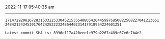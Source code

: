 2022-11-17 05:40:35 am

---

`171472920816728315332253304521535548805420445997685082250822704121365124842124345301764242822232486440231417918954224601251`

`Latest commit SHA is: 8996e117a420eee1e979a2267c489c67e6c7b4e2 `
